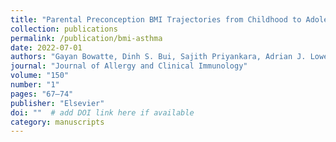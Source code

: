 ```yaml
---
title: "Parental Preconception BMI Trajectories from Childhood to Adolescence and Asthma in the Future Offspring"
collection: publications
permalink: /publication/bmi-asthma
date: 2022-07-01
authors: "Gayan Bowatte, Dinh S. Bui, Sajith Priyankara, Adrian J. Lowe, Jennifer L. Perret, Caroline J. Lodge, Garun S. Hamilton, Bircan Erbas, Paul Thomas, Bruce Thompson, et al."
journal: "Journal of Allergy and Clinical Immunology"
volume: "150"
number: "1"
pages: "67–74"
publisher: "Elsevier"
doi: ""  # add DOI link here if available
category: manuscripts
---
```

